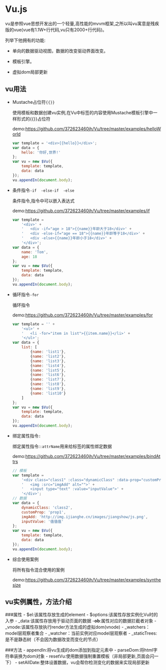# Vu.js

vu是参照vue思想开发出的一个轻量,高性能的mvvm框架,之所以叫vu寓意是残疾版的vue(vue有1.1W+行代码,vu只有2000+行代码)。

列举下他拥有的功能:

- 单向的数据驱动视图，数据的改变驱动界面改变。

- 模板引擎。

- 虚拟dom局部更新

## vu用法

- Mustache占位符`{{}}`

    使用模板和数据创建vu实例,在Vu中标签的内容使用Mustache模板引擎中一样形式的{{}}占位符
    
    demo:https://github.com/372623460jh/Vu/tree/master/examples/helloWorld
    
    ```javascript
    var template = '<div>{{hello}}</div>';
    var data = {
        hello: '你好,世界!'
    };
    var vu = new $Vu({
        template: template,
        data: data
    });
    vu.appendIn(document.body);
    ```
    
- 条件指令`-if  -else-if  -else`

    条件指令,指令中可以嵌入表达式
    
    demo:https://github.com/372623460jh/Vu/tree/master/examples/if
    
    ```javascript
    var template =
        '<div>' +
        '   <div -if="age > 18">{{name}}年龄大于18</div>' +
        '   <div -else-if="age == 18">{{name}}年龄等于18</div>' +
        '   <div -else>{{name}}年龄小于18</div>' +
        '</div>';
    var data = {
        name: 'Tom',
        age: 18
    };
    var vu = new $Vu({
        template: template,
        data: data
    });
    vu.appendIn(document.body);
    ```

- 循环指令`-for`

    循环指令
    
    demo:https://github.com/372623460jh/Vu/tree/master/examples/for
    
    ```javascript
    var template = '' +
        '<ul>' +
        '   <li -for="item in list">{{item.name}}</li>' +
        '</ul>';
    var data = {
        list: [
            {name: 'list1'},
            {name: 'list2'},
            {name: 'list3'},
            {name: 'list4'},
            {name: 'list5'},
            {name: 'list6'},
            {name: 'list7'},
            {name: 'list8'},
            {name: 'list9'},
            {name: 'list10'}
        ]
    };
    var vu = new $Vu({
        template: template,
        data: data
    });
    vu.appendIn(document.body);
    ```
    
- 绑定属性指令`:`

    绑定属性指令:`:attrName`用来给标签的属性绑定数据
    
    demo:https://github.com/372623460jh/Vu/tree/master/examples/bindAttrs
    
    ```javascript
    // 模板
    var template =
        '<div class="class1" :class="dynamicClass" :data-prop="customProp">' +
        '   <img :src="imgAdd" alt="">' +
        '   <input type="text" :value="inputValue">' +
        '</div>';
    // 数据
    var data = {
        dynamicClass: 'class2',
        customProp: 'prop1',
        imgAdd: 'http://img.ijianghe.cn/images/jiangshow/js.png',
        inputValue: '值值值'
    };
    var vu = new $Vu({
        template: template,
        data: data
    });
    vu.appendIn(document.body);
    ```
    
- 综合使用案例
    
    将所有指令混合使用的案例
    
    demo:https://github.com/372623460jh/Vu/tree/master/examples/synthesize
    
## vu实例属性，方法介绍
    
###属性
    - $el:该属性存放生成的element
    - $options:该属性存放实例化Vu时的入参
    - _data:该属性存放用于驱动页面的数据
        -__ob__:属性对应的数据拦截者对象
    - _vnode:该属性存放执行render方法生成的虚拟dom(vnode)
    - _watchers：model层观察者集合
    - _watcher：当前实例对应model层观察者
    - _staticTrees: 是不是静态树（不会因为数据改变而变化的节点）

###方法
    - appendIn:将vu生成的dom添加到指定元素中
    - parseDom:将html字符串装换为dom对象
    - resetVu:使用数据强制重置模板（非局部更新,页面会闪一下）
    - setAllDate:整体设置数据，vu会帮你检测变化的数据来实现局部更新
